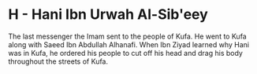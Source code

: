 H - Hani Ibn Urwah Al-Sib'eey
=============================

The last messenger the Imam sent to the people of Kufa. He went to Kufa
along with Saeed Ibn Abdullah Alhanafi. When Ibn Ziyad learned why Hani
was in Kufa, he ordered his people to cut off his head and drag his body
throughout the streets of Kufa.



